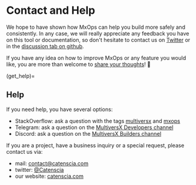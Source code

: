 # Contact and Help

We hope to have shown how MxOps can help you build more safely and consistently. In any case, we will really appreciate any feedback you have on this tool or documentation, so don't hesitate to contact us on [Twitter](https://twitter.com/catenscia) or in the [discussion tab on github](https://github.com/Catenscia/MxOps/discussions/categories/feedback).

If you have any idea on how to improve MxOps or any feature you would like, you are more than welcome to [share your thoughts](https://github.com/Catenscia/MxOps/discussions/categories/ideas)! 🤗

(get_help)=
## Help

If you need help, you have several options:

- StackOverflow: ask a question with the tags [multiversx](https://stackoverflow.com/questions/tagged/multiversx) and [mxops](https://stackoverflow.com/questions/tagged/mxops)
- Telegram: ask a question on the [MultiversX Developers channel](https://t.me/MultiversXDevelopers)
- Discord: ask a question on the [MultiversX Builders channel](https://discord.gg/multiversx-builders-1045353153073258557)

If you are a project, have a business inquiry or a special request, please contact us via:

- mail: [contact@catenscia.com](mailto:contact@catenscia.com)
- twitter: [@Catenscia](https://twitter.com/catenscia)
- our website: [catenscia.com](https://catenscia.com)